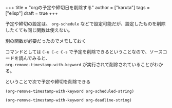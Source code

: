 +++
title = "orgの予定や締切日を削除する"
author = ["karuta"]
tags = ["elisp"]
draft = true
+++

予定や締切の設定は、 `org-schedule` などで設定可能だが、設定したものを削除したくても同じ関数は使えない。  

別の関数が必要だったのでメモしておく  

<!--more-->  

コマンドとしては `C-u C-c C-s` で予定を削除できるということなので、ソースコードを読んでみると、  
`org-remove-timestamp-with-keyword` が実行されて削除されていることがわかる。  

ということで次で予定や締切を削除できる  

```elisp
(org-remove-timestamp-with-keyword org-scheduled-string)
```

```elisp
(org-remove-timestamp-with-keyword org-deadline-string)     
```
